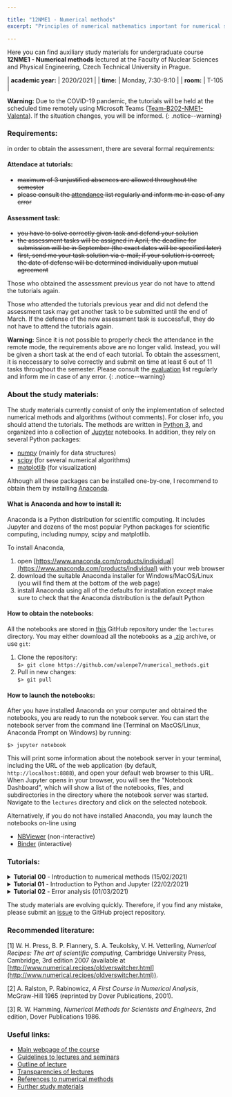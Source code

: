 ```yaml
---

title: "12NME1 - Numerical methods"
excerpt: "Principles of numerical mathematics important for numerical solving of problems related mainly to physics and technology are demonstrated using Python programming language. The course covers methods to solve algebraic equations, nonlinear equations, ordinary differential equations (initial and boundary value problems), methods for interpolation and extrapolation, numerical optimization, and data sorting."

---
```


Here you can find auxiliary study materials for undergraduate course <b>12NME1 - Numerical methods</b> lectured at the Faculty of Nuclear Sciences and Physical Engineering, Czech Technical University in Prague.

| **academic year:** | 2020/2021 |
| **time:** | Monday, 7:30-9:10 |
| **room:** | T-105 |

**Warning:** Due to the COVID-19 pandemic, the tutorials will be held at the scheduled time remotely using Microsoft Teams ([Team-B202-NME1-Valenta](https://teams.microsoft.com/l/channel/19%3a1004cbffd51143eeb1d526f4066b4d37%40thread.tacv2/General?groupId=1793b8cb-591b-4a71-965e-b01e74a19aae&tenantId=f345c406-5268-43b0-b19f-5862fa6833f8)). If the situation changes, you will be informed.
{: .notice--warning}

### Requirements:

in order to obtain the assessment, there are several formal requirements: 

#### Attendace at tutorials:
- ~~maximum of 3 unjustified absences are allowed throughout the semester~~
- ~~please consult the [attendance](https://teams.microsoft.com/l/file/ED4AE881-3282-490E-A280-63094336D17D?tenantId=f345c406-5268-43b0-b19f-5862fa6833f8&fileType=xlsx&objectUrl=https%3A%2F%2Fcampuscvut.sharepoint.com%2Fsites%2FTeam-B202-12NME1-Valenta%2FSdilene%20dokumenty%2FGeneral%2Fattendance_list.xlsx&baseUrl=https%3A%2F%2Fcampuscvut.sharepoint.com%2Fsites%2FTeam-B202-12NME1-Valenta&serviceName=teams&threadId=19:1004cbffd51143eeb1d526f4066b4d37@thread.tacv2&groupId=1793b8cb-591b-4a71-965e-b01e74a19aae) list regularly and inform me in case of any error~~

#### Assessment task:
- ~~you have to solve correctly given task and defend your solution~~
- ~~the assessment tasks will be assigned in April, the deadline for submission will be in September (the exact dates will be specified later)~~  
- ~~first, send me your task solution via e-mail; if your solution is correct, the date of defense will be determined individually upon mutual agreement~~

Those who obtained the assessment previous year do not have to attend the tutorials again.

Those who attended the tutorials previous year and did not defend the assessment task may get another task to be submitted until the end of March. If the defense of the new assessment task is successfull, they do not have to attend the tutorials again.

**Warning:** Since it is not possible to properly check the attendance in the remote mode, the requirements above are no longer valid. Instead, you will be given a short task at the end of each tutorial. To obtain the assessment, it is neccessary to solve correctly and submit on time at least 6 out of 11 tasks throughout the semester. Please consult the [evaluation](https://teams.microsoft.com/l/file/ED4AE881-3282-490E-A280-63094336D17D?tenantId=f345c406-5268-43b0-b19f-5862fa6833f8&fileType=xlsx&objectUrl=https%3A%2F%2Fcampuscvut.sharepoint.com%2Fsites%2FTeam-B202-12NME1-Valenta%2FSdilene%20dokumenty%2FGeneral%2Fattendance_list.xlsx&baseUrl=https%3A%2F%2Fcampuscvut.sharepoint.com%2Fsites%2FTeam-B202-12NME1-Valenta&serviceName=teams&threadId=19:1004cbffd51143eeb1d526f4066b4d37@thread.tacv2&groupId=1793b8cb-591b-4a71-965e-b01e74a19aae) list regularly and inform me in case of any error.
{: .notice--warning}

### About the study materials:

The study materials currently consist of only the implementation of selected numerical methods and algorithms (without comments). For closer info, you should attend the tutorials. The methods are written in [Python 3](https://www.python.org/), and organized into a collection of [Jupyter](https://www.jupyter.org) notebooks. In addition, they rely on several Python packages:
- [numpy](https://numpy.org/) (mainly for data structures)
- [scipy](https://www.scipy.org/) (for several numerical algorithms)
- [matplotlib](https://matplotlib.org/) (for visualization)

Although all these packages can be installed one-by-one, I recommend to obtain them by installing [Anaconda](https://www.anaconda.com/).

#### What is Anaconda and how to install it:

Anaconda is a Python distribution for scientific computing. It includes Jupyter and dozens of the most popular Python packages for scientific computing, including numpy, scipy and matplotlib. 

To install Anaconda, 
1. open [https://www.anaconda.com/products/individual](https://www.anaconda.com/products/individual) with your web browser
2. download the suitable Anaconda installer for Windows/MacOS/Linux (you will find them at the bottom of the web page)
3. install Anaconda using all of the defaults for installation except make sure to check that the Anaconda distribution is the default Python

#### How to obtain the notebooks:

All the notebooks are stored in [this](https://github.com/valenpe7/numerical_methods) GitHub repository under the `lectures` directory. You may either download all the notebooks as a [.zip](https://github.com/valenpe7/numerical_methods/archive/master.zip) archive, or use `git`:

1. Clone the repository:  
```$> git clone https://github.com/valenpe7/numerical_methods.git```
2. Pull in new changes:  
``` $> git pull ```

#### How to launch the notebooks:

After you have installed Anaconda on your computer and obtained the notebooks, you are ready to run the notebook server. You can start the notebook server from the command line (Terminal on MacOS/Linux, Anaconda Prompt on Windows) by running:
```
$> jupyter notebook
```
This will print some information about the notebook server in your terminal, including the URL of the web application (by default, `http://localhost:8888`), and open your default web browser to this URL. When Jupyter opens in your browser, you will see the "Notebook Dashboard", which will show a list of the notebooks, files, and subdirectories in the directory where the notebook server was started. Navigate to the `lectures` directory and click on the selected notebook.

Alternatively, if you do not have installed Anaconda, you may launch the notebooks on-line using

* [NBViewer](https://nbviewer.jupyter.org) (non-interactive)
* [Binder](https://mybinder.org) (interactive)

### Tutorials:

<section class="page__content" itemprop="text"> 

<details class="page__content" itemprop="text">
<summary>
<strong>Tutorial 00</strong> - Introduction to numerical methods (15/02/2021)
</summary>
<p markdown="1">
Organization of tutorials, installation and setup of required tools
</p>
</details>

<details class="page__content" itemprop="text">
<summary>
<strong>Tutorial 01</strong> - Introduction to Python and Jupyter (22/02/2021)
</summary>
<p markdown="1">
Basic concepts and features of Python, numeric and math-related functions and data types, Jupyter environment, numpy, scipy, matplotlib modules.  
Download the [assignment](https://raw.githubusercontent.com/valenpe7/numerical_methods/master/tasks/task_01.ipynb) and submit your soulution in the .ipynb format [here](https://form.jotform.com/210404523662042) (<span style="color:red">deadline: 28/02/2021 23:59 CET</span>).  
Materials from lecture: [nbviewer](https://nbviewer.jupyter.org/github/valenpe7/numerical_methods/blob/master/lectures/01-introduction.ipynb), [binder](https://mybinder.org/v2/gh/valenpe7/numerical_methods/HEAD?filepath=lectures%2F01-introduction.ipynb), [ipynb](https://raw.githubusercontent.com/valenpe7/numerical_methods/master/lectures/01-introduction.ipynb)
</p>
</details>

<details class="page__content" itemprop="text">
<summary>
<strong>Tutorial 02</strong> - Error analysis (01/03/2021)
</summary>
<p markdown="1">
Floating point representation of numbers, roundoff error, truncation error, numerical stability and condition number. 
Download the [assignment](https://raw.githubusercontent.com/valenpe7/numerical_methods/master/tasks/task_02.ipynb) and submit your soulution in the .ipynb format [here](https://form.jotform.com/210404436620342) (<span style="color:red">deadline: 07/03/2021 23:59 CET</span>).  
Materials from lecture: [nbviewer](https://nbviewer.jupyter.org/github/valenpe7/numerical_methods/blob/master/lectures/02-error_analysis.ipynb), [binder](https://mybinder.org/v2/gh/valenpe7/numerical_methods/HEAD?filepath=lectures%2F02-error_analysis.ipynb), [ipynb](https://raw.githubusercontent.com/valenpe7/numerical_methods/master/lectures/02-error_analysis.ipynb)
</p>
</details>

<!--

<details class="page__content" itemprop="text">
  <summary>
    <b>Tutorial 02</b> - Error analysis
  </summary>
  <p>
    Floating point representation of numbers, roundoff error, truncation error, numerical stability and condition number. 
  </p>

  <p> Download the 
    <a href="https://raw.githubusercontent.com/valenpe7/numerical_methods/master/tasks/task_02.ipynb" download>asignment</a> 
    and submit your soulution in the .ipynb format 
    <a href="https://form.jotform.com/210404436620342">here</a> 
    (deadline: 07/03/2021 23:59 CET).
  </p>

  <p> Materials from lecture:
    <a href="https://nbviewer.jupyter.org/github/valenpe7/numerical_methods/blob/master/lectures/02-error_analysis.ipynb">nbviewer</a>, 
    <a href="https://mybinder.org/v2/gh/valenpe7/numerical_methods/HEAD?filepath=lectures%2F02-error_analysis.ipynb">binder</a>, 
    <a href="https://raw.githubusercontent.com/valenpe7/numerical_methods/master/lectures/02-error_analysis.ipynb" download>ipynb</a>
  </p>

</details>

<details class="page__content" itemprop="text">
  <summary>
    <b>Tutorial 03</b> - Linear algebra
  </summary>
  <p>
    Basic linear algebra operations, direct methods for solving linear equation systems, forward and backward substitution, Gaussian elimination, LU decomposition, Thomas algorithm. 
  </p> 

  <p> Download the 
    <a href="https://raw.githubusercontent.com/valenpe7/numerical_methods/master/tasks/task_03.ipynb" download>asignment</a> 
    and submit your soulution in the .ipynb format 
    <a href="https://form.jotform.com/210405082358348">here</a> 
    (deadline: 14/03/2021 23:59 CET).
  </p>

  <p> Materials from lecture:
    <a href="https://nbviewer.jupyter.org/github/valenpe7/numerical_methods/blob/master/lectures/03-linear_algebra.ipynb">nbviewer</a>, 
    <a href="https://mybinder.org/v2/gh/valenpe7/numerical_methods/HEAD?filepath=lectures%2F03-linear_algebra.ipynb">binder</a>, 
    <a href="https://raw.githubusercontent.com/valenpe7/numerical_methods/master/lectures/03-linear_algebra.ipynb" download>ipynb</a>
  </p>

</details>

<details class="page__content" itemprop="text">
  <summary>
    <b>Tutorial 04</b> - Linear algebra - cont'd
  </summary>
  <p>
    Iterative methods for solving linear equation systems, Jacobi method, Gauss-Seidel method, successive overrelaxation method, power iteration and eigensystems, conjugate gradient method.
  </p>

  <p> Download the 
    <a href="https://raw.githubusercontent.com/valenpe7/numerical_methods/master/tasks/task_04.ipynb" download>asignment</a> 
    and submit your soulution in the .ipynb format 
    <a href="https://form.jotform.com/210405178142345">here</a> 
    (deadline: 21/03/2021 23:59 CET).
  </p>

  <p> Materials from lecture:
    <a href="https://nbviewer.jupyter.org/github/valenpe7/numerical_methods/blob/master/lectures/04-linear_algebra_contd.ipynb">nbviewer</a>, 
    <a href="https://mybinder.org/v2/gh/valenpe7/numerical_methods/HEAD?filepath=lectures%2F04-linear_algebra_contd.ipynb">binder</a>, 
    <a href="https://raw.githubusercontent.com/valenpe7/numerical_methods/master/lectures/04-linear_algebra_contd.ipynb" download>ipynb</a>
  </p>

</details>

<details class="page__content" itemprop="text">
  <summary>
    <b>Tutorial 05</b> - Interpolation
  </summary>
  <p>
    Interpolation and extrapolation, piece-wise linear interpolation, Lagrange interpolation and Neville's algorithm, Newton interpolation, Chebyshev approximation and polynomials, cubic spline, least square approximation.
  </p>

  <p> Download the 
    <a href="https://raw.githubusercontent.com/valenpe7/numerical_methods/master/tasks/task_05.ipynb" download>asignment</a> 
    and submit your soulution in the .ipynb format 
    <a href="https://form.jotform.com/210405129320339">here</a> 
    (deadline: 28/03/2021 23:59 CET).
  </p>

  <p> Materials from lecture:  
    <a href="https://nbviewer.jupyter.org/github/valenpe7/numerical_methods/blob/master/lectures/05-interpolation.ipynb">nbviewer</a>, 
    <a href="https://mybinder.org/v2/gh/valenpe7/numerical_methods/HEAD?filepath=lectures%2F05-interpolation.ipynb">binder</a>, 
    <a href="https://raw.githubusercontent.com/valenpe7/numerical_methods/master/lectures/05-interpolation.ipynb" download>ipynb</a>
  </p>

</details>

<details class="page__content" itemprop="text">
  <summary>
    <b>Tutorial 06</b> - Data sorting 
  </summary>
  <p>
    Various algorithms for data sorting and their comparison, bubble sort, selection sort, insertion sort, shell sort, quicksort, heap sort, benchmarking.
  </p>

  <p> Download the 
    <a href="https://raw.githubusercontent.com/valenpe7/numerical_methods/master/tasks/task_06.ipynb" download>asignment</a> 
    and submit your soulution in the .ipynb format 
    <a href="https://">here</a> 
    (deadline: 11/04/2021 23:59 CET).
  </p>

  <p> Materials from lecture:
    <a href="https://nbviewer.jupyter.org/github/valenpe7/numerical_methods/blob/master/lectures/06-data_sorting.ipynb">nbviewer</a>, 
    <a href="https://mybinder.org/v2/gh/valenpe7/numerical_methods/HEAD?filepath=lectures%2F06-data_sorting.ipynb">binder</a>, 
    <a href="https://raw.githubusercontent.com/valenpe7/numerical_methods/master/lectures/06-data_sorting.ipynb" download>ipynb</a>
  </p>

</details>

<details class="page__content" itemprop="text">
  <summary>
    <b>Tutorial 07</b> - Nonlinear equations 
  </summary>
  <p>
    Root finding and nonlinear set of equations, bisection method, secant method, false position method, Newton-Raphson method.
  </p>

  <p> Download the 
    <a href="https://raw.githubusercontent.com/valenpe7/numerical_methods/master/tasks/task_07.ipynb" download>asignment</a> 
    and submit your soulution in the .ipynb format 
    <a href="https://">here</a> 
    (deadline: 18/04/2021 23:59 CET).
  </p>

  <p> Materials from lecture:  
    <a href="https://nbviewer.jupyter.org/github/valenpe7/numerical_methods/blob/master/lectures/07-nonlinear_equations.ipynb">nbviewer</a>, 
    <a href="https://mybinder.org/v2/gh/valenpe7/numerical_methods/HEAD?filepath=lectures%2F07-nonlinear_equations.ipynb">binder</a>, 
    <a href="https://raw.githubusercontent.com/valenpe7/numerical_methods/master/lectures/07-nonlinear_equations.ipynb" download>ipynb</a>
  </p>

</details>

<details class="page__content" itemprop="text">
  <summary>
    <b>Tutorial 08</b> - Numerical optimization
  </summary>
  <p>
    Search for extremes of functions, golden section search, parabolic interpolation search, gradient descent.
  </p>

  <p> Download the 
    <a href="https://raw.githubusercontent.com/valenpe7/numerical_methods/master/tasks/task_08.ipynb" download>asignment</a> 
    and submit your soulution in the .ipynb format 
    <a href="https://">here</a> 
    (deadline: 25/04/2021 23:59 CET).
  </p>

  <p> Materials from lecture:  
    <a href="https://nbviewer.jupyter.org/github/valenpe7/numerical_methods/blob/master/lectures/08-optimization.ipynb">nbviewer</a>, 
    <a href="https://mybinder.org/v2/gh/valenpe7/numerical_methods/HEAD?filepath=lectures%2F08-optimization.ipynb">binder</a>, 
    <a href="https://raw.githubusercontent.com/valenpe7/numerical_methods/master/lectures/08-optimization.ipynb" download>ipynb</a>
  </p>

</details>

<details class="page__content" itemprop="text">
  <summary>
    <b>Tutorial 09</b> - Quadrature
  </summary>
  <p>
    Numerical integration of functions, rectangular rule, trapezoidal rule, Simpson's rule, Romberg's method, Gaussian quadrature, Monte-Carlo integration and random number generators.
  </p>

  <p> Download the 
    <a href="https://raw.githubusercontent.com/valenpe7/numerical_methods/master/tasks/task_09.ipynb" download>asignment</a> 
    and submit your soulution in the .ipynb format 
    <a href="https://">here</a> 
    (deadline: 02/05/2021 23:59 CET).
  </p>

  <p> Materials from lecture:  
    <a href="https://nbviewer.jupyter.org/github/valenpe7/numerical_methods/blob/master/lectures/09-quadrature.ipynb">nbviewer</a>, 
    <a href="https://mybinder.org/v2/gh/valenpe7/numerical_methods/HEAD?filepath=lectures%2F09-quadrature.ipynb">binder</a>, 
    <a href="https://raw.githubusercontent.com/valenpe7/numerical_methods/master/lectures/09-quadrature.ipynb" download>ipynb</a>
  </p>

</details>

<details class="page__content" itemprop="text">
  <summary>
    <b>Tutorial 10</b> - Initial value problems
  </summary>
  <p>
    Initial value problems of ordinary differential equations, explicit and implicit Euler's method, Runge-Kutta methods, Leap-Frog, Adams-Bashford, Adams-Moulton, predictor-corrector, Bulirsch-Stoer algorithm, stiff equations.
  </p>

  <p> Download the 
    <a href="https://raw.githubusercontent.com/valenpe7/numerical_methods/master/tasks/task_10.ipynb" download>asignment</a> 
    and submit your soulution in the .ipynb format 
    <a href="https://">here</a> 
    (deadline: 09/05/2021 23:59 CET).
  </p>

  <p> Materials from lecture:  
    <a href="https://nbviewer.jupyter.org/github/valenpe7/numerical_methods/blob/master/lectures/10-initial_value_problems.ipynb">nbviewer</a>, 
    <a href="https://mybinder.org/v2/gh/valenpe7/numerical_methods/HEAD?filepath=lectures%2F10-initial_value_problems.ipynb">binder</a>, 
    <a href="https://raw.githubusercontent.com/valenpe7/numerical_methods/master/lectures/10-initial_value_problems.ipynb" download>ipynb</a>
  </p>

</details>

<details class="page__content" itemprop="text">
  <summary>
    <b>Tutorial 11</b> - Boundary value problems
  </summary>
  <p>
    Boundary value problems of ordinary differential equations, finite difference method, shooting method.
  </p>

  <p> Download the 
    <a href="https://raw.githubusercontent.com/valenpe7/numerical_methods/master/tasks/task_11.ipynb" download>asignment</a> 
    and submit your soulution in the .ipynb format 
    <a href="https://">here</a> 
    (deadline: 16/05/2021 23:59 CET).
  </p>

  <p> Materials from lecture: 
    <a href="https://nbviewer.jupyter.org/github/valenpe7/numerical_methods/blob/master/lectures/11-boundary_value_problems.ipynb">nbviewer</a>, 
    <a href="https://mybinder.org/v2/gh/valenpe7/numerical_methods/HEAD?filepath=lectures%2F11-boundary_value_problems.ipynb">binder</a>, 
    <a href="https://raw.githubusercontent.com/valenpe7/numerical_methods/master/lectures/11-boundary_value_problems.ipynb" download>ipynb</a>
  </p>

</details>

<details class="page__content" itemprop="text">
  <summary>
    <b>Tutorial 12</b> - Individual consultations, evaluation of assessment tasks
  </summary>
  <p>
    Final tutorial, refreshing of selected topics
  </p>
</details>

-->

</section>

The study materials are evolving quickly. Therefore, if you find any mistake, please submit an [issue](https://github.com/valenpe7/numerical_methods/issues) to the GitHub project repository.

### Recommended literature:

[1] W. H. Press, B. P. Flannery, S. A. Teukolsky, V. H. Vetterling, *Numerical Recipes: The art of scientific computing*, Cambridge University Press, Cambridge, 3rd edition 2007 (available at [http://www.numerical.recipes/oldverswitcher.html](http://www.numerical.recipes/oldverswitcher.html)).

[2] A. Ralston, P. Rabinowicz, *A First Course in Numerical Analysis*, McGraw-Hill 1965 (reprinted by Dover Publications, 2001).

[3] R. W. Hamming, *Numerical Methods for Scientists and Engineers*, 2nd edition, Dover Publications 1986.

### Useful links:

- [Main webpage of the course](http://kfe.fjfi.cvut.cz/~vachal/edu/nme/)
- [Guidelines to lectures and seminars](http://kfe.fjfi.cvut.cz/~limpouch/numet/NMECvic.pdf)
- [Outline of lecture](http://kfe.fjfi.cvut.cz/~limpouch/numet/sylnum.html)
- [Transparencies of lectures](http://kfe.fjfi.cvut.cz/~limpouch/numet/lecnum.html)
- [References to numerical methods](http://kfe.fjfi.cvut.cz/~limpouch/numet/refnum.html)
- [Further study materials](http://kfe.fjfi.cvut.cz/~vachal/edu/nme/cviceni/index.html)

